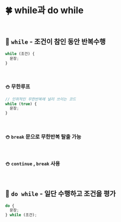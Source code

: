# 🍀 while과 do while

<br>

## 🧸 `while` - 조건이 참인 동안 반복수행

```javascript
while (조건) {
  문장;
}
```

<br>

### ⛄ 무한루프

```javascript
// 인위적인 무한반복에 널리 쓰이는 코드
while (true) {
  문장;
}
```

<br>

### ⛄ `break` 문으로 무한반복 탈출 가능

<br>

### ⛄ `continue` , `break` 사용

<br>

## 🧸 `do while` - **일단** 수행하고 조건을 평가

```javascript
do {
  문장;
} while (조건);
```
